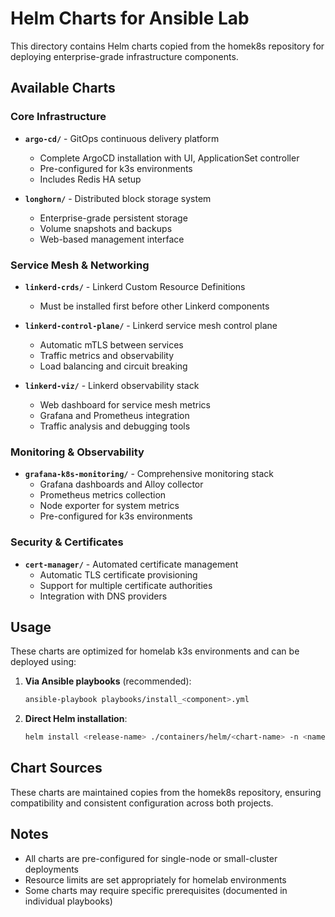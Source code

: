 # Helm Charts for Ansible Lab

This directory contains Helm charts copied from the homek8s repository for deploying enterprise-grade infrastructure components.

## Available Charts

### Core Infrastructure
- **`argo-cd/`** - GitOps continuous delivery platform
  - Complete ArgoCD installation with UI, ApplicationSet controller
  - Pre-configured for k3s environments
  - Includes Redis HA setup

- **`longhorn/`** - Distributed block storage system
  - Enterprise-grade persistent storage
  - Volume snapshots and backups
  - Web-based management interface

### Service Mesh & Networking
- **`linkerd-crds/`** - Linkerd Custom Resource Definitions
  - Must be installed first before other Linkerd components
  
- **`linkerd-control-plane/`** - Linkerd service mesh control plane
  - Automatic mTLS between services
  - Traffic metrics and observability
  - Load balancing and circuit breaking

- **`linkerd-viz/`** - Linkerd observability stack
  - Web dashboard for service mesh metrics
  - Grafana and Prometheus integration
  - Traffic analysis and debugging tools

### Monitoring & Observability
- **`grafana-k8s-monitoring/`** - Comprehensive monitoring stack
  - Grafana dashboards and Alloy collector
  - Prometheus metrics collection
  - Node exporter for system metrics
  - Pre-configured for k3s environments

### Security & Certificates
- **`cert-manager/`** - Automated certificate management
  - Automatic TLS certificate provisioning
  - Support for multiple certificate authorities
  - Integration with DNS providers

## Usage

These charts are optimized for homelab k3s environments and can be deployed using:

1. **Via Ansible playbooks** (recommended):
   ```bash
   ansible-playbook playbooks/install_<component>.yml
   ```

2. **Direct Helm installation**:
   ```bash
   helm install <release-name> ./containers/helm/<chart-name> -n <namespace>
   ```

## Chart Sources

These charts are maintained copies from the homek8s repository, ensuring compatibility and consistent configuration across both projects.

## Notes

- All charts are pre-configured for single-node or small-cluster deployments
- Resource limits are set appropriately for homelab environments
- Some charts may require specific prerequisites (documented in individual playbooks)